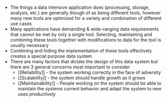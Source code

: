* The things a data intensive application does (processing, storage, analysis, etc.) are generally though of as being different tools, however many new tools are optimized for a variety and combination of different use cases
* Many applications have demanding & wide-ranging data requirements that cannot be met by only a single tool. Selecting, maintaining and combining these tools together with modifications to data for the tool is usually necessary
* Combining and hiding the implementation of these tools effectively creates a special purpose data system
* There are many factors  that dictate the design of this data system but there are 3 general concerns most important to consider
	* [[Reliability]] - the system working correctly in the face of adversity
	* [[Scalability]] - the system should handle growth as it grows
	* [[Maintainability]] - People working on the system should be able to maintain the systems current behavior and adapt the system to new uses *productively*
